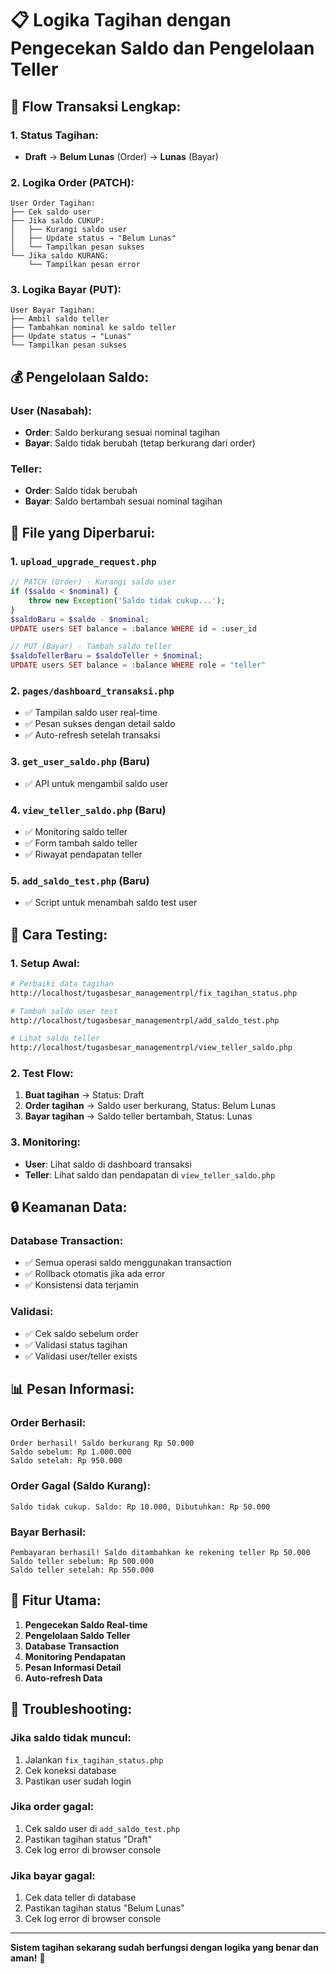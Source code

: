 # 📋 Logika Tagihan dengan Pengecekan Saldo dan Pengelolaan Teller

## 🔄 **Flow Transaksi Lengkap:**

### **1. Status Tagihan:**
- **Draft** → **Belum Lunas** (Order) → **Lunas** (Bayar)

### **2. Logika Order (PATCH):**
```
User Order Tagihan:
├── Cek saldo user
├── Jika saldo CUKUP:
│   ├── Kurangi saldo user
│   ├── Update status → "Belum Lunas"
│   └── Tampilkan pesan sukses
└── Jika saldo KURANG:
    └── Tampilkan pesan error
```

### **3. Logika Bayar (PUT):**
```
User Bayar Tagihan:
├── Ambil saldo teller
├── Tambahkan nominal ke saldo teller
├── Update status → "Lunas"
└── Tampilkan pesan sukses
```

## 💰 **Pengelolaan Saldo:**

### **User (Nasabah):**
- **Order**: Saldo berkurang sesuai nominal tagihan
- **Bayar**: Saldo tidak berubah (tetap berkurang dari order)

### **Teller:**
- **Order**: Saldo tidak berubah
- **Bayar**: Saldo bertambah sesuai nominal tagihan

## 📁 **File yang Diperbarui:**

### **1. `upload_upgrade_request.php`**
```php
// PATCH (Order) - Kurangi saldo user
if ($saldo < $nominal) {
    throw new Exception('Saldo tidak cukup...');
}
$saldoBaru = $saldo - $nominal;
UPDATE users SET balance = :balance WHERE id = :user_id

// PUT (Bayar) - Tambah saldo teller
$saldoTellerBaru = $saldoTeller + $nominal;
UPDATE users SET balance = :balance WHERE role = "teller"
```

### **2. `pages/dashboard_transaksi.php`**
- ✅ Tampilan saldo user real-time
- ✅ Pesan sukses dengan detail saldo
- ✅ Auto-refresh setelah transaksi

### **3. `get_user_saldo.php`** (Baru)
- ✅ API untuk mengambil saldo user

### **4. `view_teller_saldo.php`** (Baru)
- ✅ Monitoring saldo teller
- ✅ Form tambah saldo teller
- ✅ Riwayat pendapatan teller

### **5. `add_saldo_test.php`** (Baru)
- ✅ Script untuk menambah saldo test user

## 🧪 **Cara Testing:**

### **1. Setup Awal:**
```bash
# Perbaiki data tagihan
http://localhost/tugasbesar_managementrpl/fix_tagihan_status.php

# Tambah saldo user test
http://localhost/tugasbesar_managementrpl/add_saldo_test.php

# Lihat saldo teller
http://localhost/tugasbesar_managementrpl/view_teller_saldo.php
```

### **2. Test Flow:**
1. **Buat tagihan** → Status: Draft
2. **Order tagihan** → Saldo user berkurang, Status: Belum Lunas
3. **Bayar tagihan** → Saldo teller bertambah, Status: Lunas

### **3. Monitoring:**
- **User**: Lihat saldo di dashboard transaksi
- **Teller**: Lihat saldo dan pendapatan di `view_teller_saldo.php`

## 🔒 **Keamanan Data:**

### **Database Transaction:**
- ✅ Semua operasi saldo menggunakan transaction
- ✅ Rollback otomatis jika ada error
- ✅ Konsistensi data terjamin

### **Validasi:**
- ✅ Cek saldo sebelum order
- ✅ Validasi status tagihan
- ✅ Validasi user/teller exists

## 📊 **Pesan Informasi:**

### **Order Berhasil:**
```
Order berhasil! Saldo berkurang Rp 50.000
Saldo sebelum: Rp 1.000.000
Saldo setelah: Rp 950.000
```

### **Order Gagal (Saldo Kurang):**
```
Saldo tidak cukup. Saldo: Rp 10.000, Dibutuhkan: Rp 50.000
```

### **Bayar Berhasil:**
```
Pembayaran berhasil! Saldo ditambahkan ke rekening teller Rp 50.000
Saldo teller sebelum: Rp 500.000
Saldo teller setelah: Rp 550.000
```

## 🎯 **Fitur Utama:**

1. **Pengecekan Saldo Real-time**
2. **Pengelolaan Saldo Teller**
3. **Database Transaction**
4. **Monitoring Pendapatan**
5. **Pesan Informasi Detail**
6. **Auto-refresh Data**

## 🔧 **Troubleshooting:**

### **Jika saldo tidak muncul:**
1. Jalankan `fix_tagihan_status.php`
2. Cek koneksi database
3. Pastikan user sudah login

### **Jika order gagal:**
1. Cek saldo user di `add_saldo_test.php`
2. Pastikan tagihan status "Draft"
3. Cek log error di browser console

### **Jika bayar gagal:**
1. Cek data teller di database
2. Pastikan tagihan status "Belum Lunas"
3. Cek log error di browser console

---

**Sistem tagihan sekarang sudah berfungsi dengan logika yang benar dan aman!** 🎉 